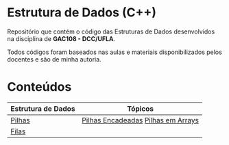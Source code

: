 # Estrutura de Dados (C++)

Repositório que contém o código das Estruturas de Dados desenvolvidos na disciplina de **GAC108 - DCC/UFLA**.

Todos códigos foram baseados nas aulas e materiais disponibilizados pelos docentes e são de minha autoria.

# Conteúdos

Estrutura de Dados | Tópicos
:-- | :--:
[Pilhas](pilha) | [Pilhas Encadeadas](pilha/pilhaEncadeada) [Pilhas em Arrays](pilha/pilhaArr)
[Filas](fila) |